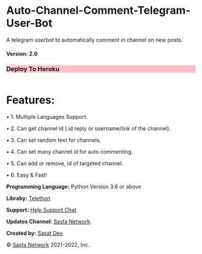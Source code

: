 # Auto-Channel-Comment-Telegram-User-Bot
A telegram userbot to automatically comment in channel on new posts.
<h4>Version: 2.0</h4>

<h3 style="background-color: pink"> Deploy To Heroku</h3>
<a style="background-color: pink; color: pink" href="https://heroku.com/deploy?template=https://github.com/SastaDev/Auto-Channel-Comment-Telegram-User-Bot/"><img href="https://logos-download.com/wp-content/uploads/2016/09/Heroku_logo.png"></img></a>

<h1>Features:</h1>
<p>• 1. Multiple Languages Support.</p>
<p>• 2. Can get channel id (.id reply or username/link of the channel).</p>
<p>• 3. Can set random text for channels.</p>
<p>• 4. Can set many channel id for auto commenting.</p>
<p>• 5. Can add or remove, id of targeted channel.</p>
<p>• 6. Easy & Fast!</p>

<b>Programming Language:</b> Python Version 3.6 or above

<b>Libraby:</b> <a href="https://telegram.me/telethonupdates">Telethon</a>

<b>Support:</b> <a href="https://telegram.me/SastaSupport">Help Support Chat</a>.

<b>Updates Channel:</b> <a href="https://telegram.me/SastaNetwork">Sasta Network</a>.

<b>Created by:</b> <a href="https://telegram.me/SastaDev">Sasat Dev</a>.

© <a href="https://telegram.me/SastaNetwork">Sasta Network</a> 2021-2022, Inc.

